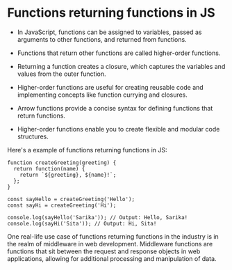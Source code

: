 # Functions returning functions in JS


- In JavaScript, functions can be assigned to variables, passed as arguments to other functions, and returned from functions.

- Functions that return other functions are called higher-order functions.

- Returning a function creates a closure, which captures the variables and values from the outer function.

- Higher-order functions are useful for creating reusable code and implementing concepts like function currying and closures.

- Arrow functions provide a concise syntax for defining functions that return functions.

- Higher-order functions enable you to create flexible and modular code structures.

Here's a example of functions returning functions in JS:
```
function createGreeting(greeting) {
  return function(name) {
    return `${greeting}, ${name}!`;
  };
}

const sayHello = createGreeting('Hello');
const sayHi = createGreeting('Hi');

console.log(sayHello('Sarika')); // Output: Hello, Sarika!
console.log(sayHi('Sita')); // Output: Hi, Sita!
```

One real-life use case of functions returning functions in the industry is in the realm of middleware in web development. Middleware functions are functions that sit between the request and response objects in web applications, allowing for additional processing and manipulation of data.